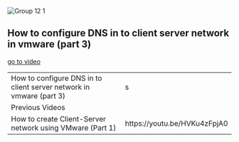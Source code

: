 ![Group 12 1](https://user-images.githubusercontent.com/87405522/227531251-7d06c935-c4e6-4aca-80c2-e4b72d7e340f.png)
<section id="intro">
<h1>How to configure DNS in to client server network in vmware (part 3)</h1> <a href="#current_Video">go to video</a>
</section>







































































































<section id="current_Video">
  <table border=0>
    <tr>
      <td>How to configure DNS in to client server network in vmware (part 3)</td>
      <td>s</td>
    </tr>
    <tr>
      <td colspan=2> Previous Videos</td>
    </tr>
    <tr>
    </tr>
    <tr>
      <td>How to create Client-Server network using VMware (Part 1) </td>
      <td>https://youtu.be/HVKu4zFpjA0</td>
    </tr>
    
    
  </table>
</section>
